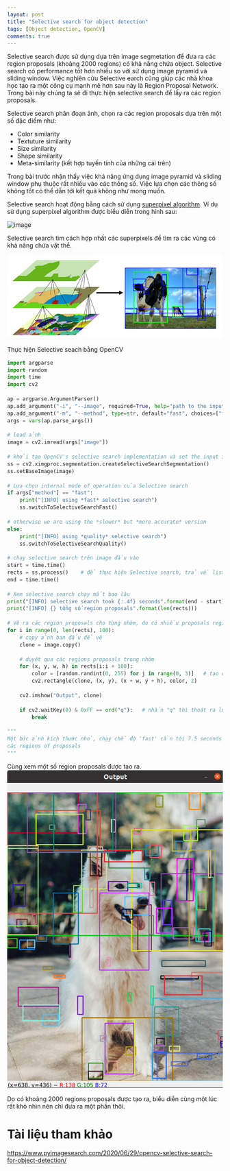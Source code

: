 ```yaml
---
layout: post
title: "Selective search for object detection"
tags: [Object detection, OpenCV]
comments: true
---
```


Selective search được sử dụng dựa trên image segmetation để đưa ra các region proposals (khoảng 2000 regions) có khả năng chứa object. Selective search có performance tốt hơn nhiều so với sử dụng image pyramid và sliding window.
Việc nghiên cứu Selective earch cũng giúp các nhà khoa học tạo ra một công cụ mạnh mẽ hơn sau này là Region Proposal Network. Trong bài này chúng ta sẽ đi thực hiện selective search để lấy ra các region proposals.

Selective search phân đoạn ảnh, chọn ra các region proposals dựa trên một số đặc điểm như:
- Color similarity
- Textuture similarity
- Size similarity
- Shape similarity
- Meta-similarity (kết hợp tuyến tính của những cái trên)

Trong bài trước nhận thấy việc khả năng ứng dụng image pyramid và sliding window phụ thuộc rất nhiều vào các thông số. Việc lựa chọn các thông số không tốt có thể dẫn tới kết quả không như mong muốn.

Selective search hoạt động bằng cách sử dụng [superpixel algorithm](https://www.pyimagesearch.com/tag/superpixel/). Ví dụ sử dụng superpixel algorithm được biểu diễn trong hình sau:

![image](../images/2021-04-27/superpixle.png)

Selective search tìm cách hợp nhất các superpixels để tìm ra các vùng có khả năng chứa vật thể.

![iamge2](../images/2021-04-27/selective_search.png)

Thực hiện Selective seach bằng OpenCV

```python
import argparse
import random
import time
import cv2

ap = argparse.ArgumentParser()
ap.add_argument("-i", "--image", required=True, help="path to the input image")
ap.add_argument("-m", "--method", type=str, default="fast", choices=["fast", "quality"], help="selective search method")
args = vars(ap.parse_args())

# load ảnh
image = cv2.imread(args["image"])

# khởi tạo OpenCV's selective search implementation và set the input image
ss = cv2.ximgproc.segmentation.createSelectiveSearchSegmentation()
ss.setBaseImage(image)

# Lựa chọn internal mode of operation của Selective search
if args["method"] == "fast":
    print("[INFO] using *fast* selective search")
    ss.switchToSelectiveSearchFast()

# otherwise we are using the *slower* but *more accurate* version
else:
    print("[INFO] using *quality* selective search")
    ss.switchToSelectiveSearchQuality()

# chạy selective search trên image đầu vào
start = time.time()
rects = ss.process()    # để thực hiện Selective search, trả về list of rectangles
end = time.time()

# Xem selective search chạy mất bao lâu
print("[INFO] selective search took {:.4f} seconds".format(end - start))
print("[INFO] {} tổng số region proposals".format(len(rects)))

# Vẽ ra các region proposals cho từng nhớm, do có nhiều proposals regions nên chia ra
for i in range(0, len(rects), 100):
    # copy ảnh ban đầu để vẽ
    clone = image.copy()

    # duyệt qua các regions proposals trong nhóm
    for (x, y, w, h) in rects[i:i + 100]:
        color = [random.randint(0, 255) for j in range(0, 3)]   # tạo color ngẫu nhiên
        cv2.rectangle(clone, (x, y), (x + w, y + h), color, 2)

    cv2.imshow("Output", clone)

    if cv2.waitKey(0) & 0xFF == ord("q"):   # nhấn "q" thì thoát ra luôn, nhấm phím khác nó quay lên vòng lặp
        break

""" 
Một bức ảnh kích thước nhỏ, chạy chế độ 'fast' cần tới 7.5 seconds (i5-6300U, 8Gb Ram) để có thể trích xuất
các regions of proposals
"""
```
Cùng xem một số region proposals được tạo ra.
![iamge](../images/2021-04-27/output.png)

Do có khoảng 2000 regions proposals được tạo ra, biểu diễn cùng một lúc rất khỏ nhìn nên chỉ đưa ra một phần thôi.

# Tài liệu tham khảo
https://www.pyimagesearch.com/2020/06/29/opencv-selective-search-for-object-detection/

